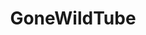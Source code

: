---
title: GoneWildTube
crosslinks:
- AmateursVideos
- eroshare
- gonewild
- reactiongifs
- youtubefactsbot
- vocalsex
- grool
- autourbanbot
- titlegore
- rule34
- hotwife
- jilling_under_panties
- DataHoarder
- ThatPerfectAss
- Hotwife
- ProstatePlay
- outercourse
- RippedLowerGarments
- Rateme
- gettingherselfoff
---